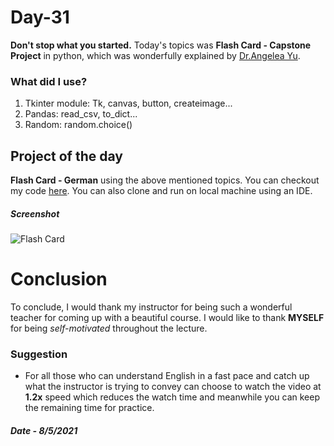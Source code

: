 # Day-31

  **Don't stop what you started.** Today's topics was **Flash Card - Capstone Project** in python, which was wonderfully explained by   [Dr.Angelea Yu](https://www.udemy.com/user/4b4368a3-b5c8-4529-aa65-2056ec31f37e/). 

### What did I use?

1. Tkinter module: Tk, canvas, button, createimage...
2. Pandas: read_csv, to_dict...
3. Random: random.choice()

## Project of the day

**Flash Card - German** using the above mentioned topics. You can checkout my code [here](FlashCard/main.py). You can also clone and run on local machine using an IDE. 

##### Screenshot

![Flash Card](FlashCard/images/d31.gif)



# Conclusion

To conclude, I would thank my instructor for being such a wonderful teacher for coming up with a beautiful course. I would like to thank **MYSELF** for being _self-motivated_ throughout the lecture. 

### Suggestion

- For all those who can understand English in a fast pace and catch up what the instructor is trying to convey can choose to watch the video at **1.2x** speed which reduces the watch time and meanwhile you can keep the remaining time for practice.

##### Date - 8/5/2021
